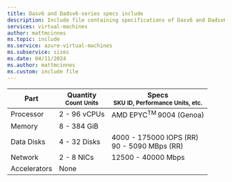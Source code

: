 ```yaml
---
title: Dasv6 and Dadsv6-series specs include
description: Include file containing specifications of Dasv6 and Dadsv6-series VM sizes.
services: virtual-machines
author: mattmcinnes
ms.topic: include
ms.service: azure-virtual-machines
ms.subservice: sizes
ms.date: 04/11/2024
ms.author: mattmcinnes
ms.custom: include file
---
```


| Part | Quantity <br><sup>Count Units | Specs <br><sup>SKU ID, Performance Units, etc.  |
|---|---|---|
| Processor        | 2 - 96 vCPUs    | AMD EPYC<sup>TM</sup> 9004 (Genoa) |
| Memory           | 8 - 384 GiB      |                                        |
| Data Disks       | 4 - 32 Disks      | 4000 - 175000 IOPS (RR) <br>90 - 5090 MBps (RR)      |
| Network          | 2 - 8 NICs       | 12500 - 40000 Mbps                        |
| Accelerators     | None                   |                                        |